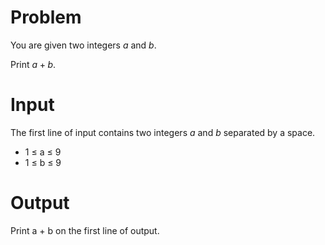 # Problem

You are given two integers $a$ and $b$.

Print $a + b$.

# Input

The first line of input contains two integers $a$ and $b$ separated by a space.

* 1 ≤ a ≤ 9
* 1 ≤ b ≤ 9

# Output

Print a + b on the first line of output.
